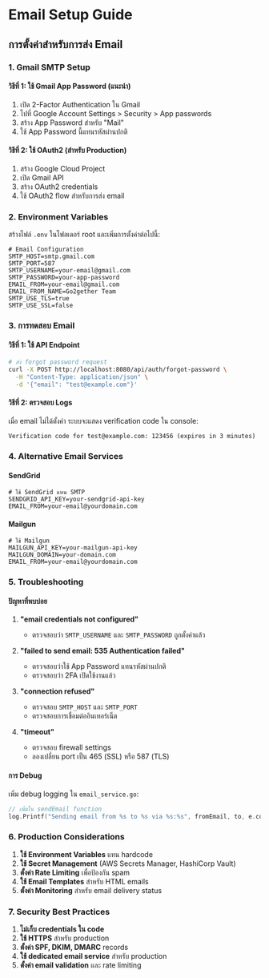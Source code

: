 # Email Setup Guide

## การตั้งค่าสำหรับการส่ง Email

### 1. Gmail SMTP Setup

#### วิธีที่ 1: ใช้ Gmail App Password (แนะนำ)

1. เปิด 2-Factor Authentication ใน Gmail
2. ไปที่ Google Account Settings > Security > App passwords
3. สร้าง App Password สำหรับ "Mail"
4. ใช้ App Password นี้แทนรหัสผ่านปกติ

#### วิธีที่ 2: ใช้ OAuth2 (สำหรับ Production)

1. สร้าง Google Cloud Project
2. เปิด Gmail API
3. สร้าง OAuth2 credentials
4. ใช้ OAuth2 flow สำหรับการส่ง email

### 2. Environment Variables

สร้างไฟล์ `.env` ในโฟลเดอร์ root และเพิ่มการตั้งค่าต่อไปนี้:

```env
# Email Configuration
SMTP_HOST=smtp.gmail.com
SMTP_PORT=587
SMTP_USERNAME=your-email@gmail.com
SMTP_PASSWORD=your-app-password
EMAIL_FROM=your-email@gmail.com
EMAIL_FROM_NAME=Go2gether Team
SMTP_USE_TLS=true
SMTP_USE_SSL=false
```

### 3. การทดสอบ Email

#### วิธีที่ 1: ใช้ API Endpoint

```bash
# ส่ง forgot password request
curl -X POST http://localhost:8080/api/auth/forgot-password \
  -H "Content-Type: application/json" \
  -d '{"email": "test@example.com"}'
```

#### วิธีที่ 2: ตรวจสอบ Logs

เมื่อ email ไม่ได้ตั้งค่า ระบบจะแสดง verification code ใน console:

```
Verification code for test@example.com: 123456 (expires in 3 minutes)
```

### 4. Alternative Email Services

#### SendGrid

```env
# ใช้ SendGrid แทน SMTP
SENDGRID_API_KEY=your-sendgrid-api-key
EMAIL_FROM=your-email@yourdomain.com
```

#### Mailgun

```env
# ใช้ Mailgun
MAILGUN_API_KEY=your-mailgun-api-key
MAILGUN_DOMAIN=your-domain.com
EMAIL_FROM=your-email@yourdomain.com
```

### 5. Troubleshooting

#### ปัญหาที่พบบ่อย

1. **"email credentials not configured"**
   - ตรวจสอบว่า `SMTP_USERNAME` และ `SMTP_PASSWORD` ถูกตั้งค่าแล้ว

2. **"failed to send email: 535 Authentication failed"**
   - ตรวจสอบว่าใช้ App Password แทนรหัสผ่านปกติ
   - ตรวจสอบว่า 2FA เปิดใช้งานแล้ว

3. **"connection refused"**
   - ตรวจสอบ `SMTP_HOST` และ `SMTP_PORT`
   - ตรวจสอบการเชื่อมต่ออินเทอร์เน็ต

4. **"timeout"**
   - ตรวจสอบ firewall settings
   - ลองเปลี่ยน port เป็น 465 (SSL) หรือ 587 (TLS)

#### การ Debug

เพิ่ม debug logging ใน `email_service.go`:

```go
// เพิ่มใน sendEmail function
log.Printf("Sending email from %s to %s via %s:%s", fromEmail, to, e.config.SMTPHost, e.config.SMTPPort)
```

### 6. Production Considerations

1. **ใช้ Environment Variables** แทน hardcode
2. **ใช้ Secret Management** (AWS Secrets Manager, HashiCorp Vault)
3. **ตั้งค่า Rate Limiting** เพื่อป้องกัน spam
4. **ใช้ Email Templates** สำหรับ HTML emails
5. **ตั้งค่า Monitoring** สำหรับ email delivery status

### 7. Security Best Practices

1. **ไม่เก็บ credentials ใน code**
2. **ใช้ HTTPS** สำหรับ production
3. **ตั้งค่า SPF, DKIM, DMARC** records
4. **ใช้ dedicated email service** สำหรับ production
5. **ตั้งค่า email validation** และ rate limiting

